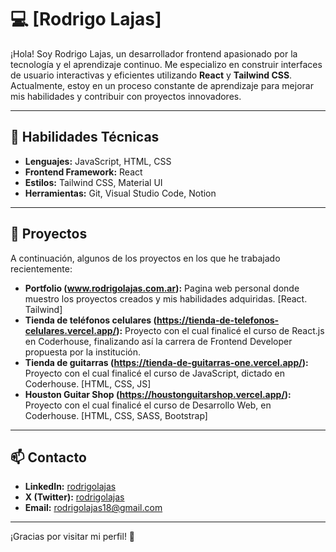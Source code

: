 # 💻 [Rodrigo Lajas]

¡Hola! Soy Rodrigo Lajas, un desarrollador frontend apasionado por la tecnología y el aprendizaje continuo. 
Me especializo en construir interfaces de usuario interactivas y eficientes utilizando **React** y **Tailwind CSS**. 
Actualmente, estoy en un proceso constante de aprendizaje para mejorar mis habilidades y contribuir con proyectos innovadores. 

---

## 🚀 Habilidades Técnicas

- **Lenguajes:** JavaScript, HTML, CSS
- **Frontend Framework:** React
- **Estilos:** Tailwind CSS, Material UI
- **Herramientas:** Git, Visual Studio Code, Notion

---

## 📂 Proyectos

A continuación, algunos de los proyectos en los que he trabajado recientemente:

- **Portfolio (www.rodrigolajas.com.ar):** Pagina web personal donde muestro los proyectos creados y mis habilidades adquiridas. [React. Tailwind]
- **Tienda de teléfonos celulares (https://tienda-de-telefonos-celulares.vercel.app/):** Proyecto con el cual finalicé el curso de React.js en Coderhouse, finalizando así la carrera de Frontend Developer propuesta por la institución.
- **Tienda de guitarras (https://tienda-de-guitarras-one.vercel.app/):** Proyecto con el cual finalicé el curso de JavaScript, dictado en Coderhouse. [HTML, CSS, JS]
- **Houston Guitar Shop (https://houstonguitarshop.vercel.app/):** Proyecto con el cual finalicé el curso de Desarrollo Web, en Coderhouse. [HTML, CSS, SASS, Bootstrap]

---

## 📫 Contacto

- **LinkedIn:** [rodrigolajas](http://linkedin.com/in/rodrigolajas)
- **X (Twitter):** [rodrigolajas](https://x.com/rodrigolajas)
- **Email:** [rodrigolajas18@gmail.com](mailto:rodrigolajas18@gmail.com)

---

¡Gracias por visitar mi perfil! 🚀

